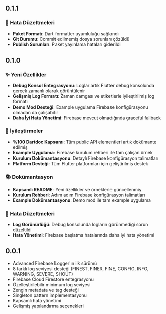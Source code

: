 ## 0.1.1

### 🔧 Hata Düzeltmeleri
* **Paket Formatı**: Dart formatter uyumluluğu sağlandı
* **Git Durumu**: Commit edilmemiş dosya sorunları çözüldü
* **Publish Sorunları**: Paket yayınlama hataları giderildi

## 0.1.0

### ✨ Yeni Özellikler
* **Debug Konsol Entegrasyonu**: Loglar artık Flutter debug konsolunda gerçek zamanlı olarak görüntülenir
* **Gelişmiş Log Formatı**: Zaman damgası ve etiketlerle iyileştirilmiş log formatı
* **Demo Mod Desteği**: Example uygulama Firebase konfigürasyonu olmadan da çalışabilir
* **Daha İyi Hata Yönetimi**: Firebase mevcut olmadığında graceful fallback

### 🔧 İyileştirmeler
* **%100 Dartdoc Kapsamı**: Tüm public API elementleri artık dokümante edilmiş
* **Example Uygulama**: Firebase kurulum rehberi ile tam çalışan örnek
* **Kurulum Dokümantasyonu**: Detaylı Firebase konfigürasyon talimatları
* **Platform Desteği**: Tüm Flutter platformları için geliştirilmiş destek

### 📚 Dokümantasyon
* **Kapsamlı README**: Yeni özellikler ve örneklerle güncellenmiş
* **Kurulum Rehberi**: Adım adım Firebase konfigürasyon talimatları
* **Example Dokümantasyonu**: Demo mod ile tam example uygulama

### 🐛 Hata Düzeltmeleri
* **Log Görünürlüğü**: Debug konsolunda logların görünmediği sorun düzeltildi
* **Hata Yönetimi**: Firebase başlatma hatalarında daha iyi hata yönetimi

## 0.0.1

* Advanced Firebase Logger'ın ilk sürümü
* 8 farklı log seviyesi desteği (FINEST, FINER, FINE, CONFIG, INFO, WARNING, SEVERE, SHOUT)
* Firebase Cloud Firestore entegrasyonu
* Özelleştirilebilir minimum log seviyesi
* Zengin metadata ve tag desteği
* Singleton pattern implementasyonu
* Kapsamlı hata yönetimi
* Gelişmiş yapılandırma seçenekleri
